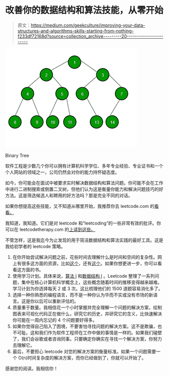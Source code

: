 # 改善你的数据结构和算法技能，从零开始

> 原文：<https://medium.com/geekculture/improving-your-data-structures-and-algorithms-skills-starting-from-nothing-f233df72168d?source=collection_archive---------20----------------------->

![](img/da477c005b94adb6b507320bb02e6e71.png)

Binary Tree

软件工程是少数几个你可以拥有计算机科学学位、多年专业经验、专业证书和一个个人网站的领域之一，公司仍然会对你的能力持怀疑态度。

如今，你可能会在面试中被要求实时解决数据结构和算法问题。你可能不会在工作中进行二进制搜索或倒置二叉树，但他们认为这是衡量你能力和解决问题技巧的好方法。这是筛选候选人和聘用的好方法吗？那是完全不同的对话。

如果你想提高这些技能，又不知道从哪里开始，我推荐你去 leetcode.com 的[看看。](https://leetcode.com/)

我知道，我知道。它们是对 leetcode 和“leetcoding”的一些非常有效的批评。你可以在 leetcodetherapy.com 的[上读到这些。](https://leetcodetherapy.com/)

不管怎样，这是我迄今为止发现的用于简洁数据结构和算法实践的最好工具。这是我给初学者的 leetcode 策略。

1.  在你开始尝试解决问题之前，花些时间去理解什么是时间和空间的复杂性。网上有很多这方面的资源，比如[这个](https://www.hackerearth.com/practice/basic-programming/complexity-analysis/time-and-space-complexity/tutorial/)，还有[这个](https://www.geeksforgeeks.org/time-complexity-and-space-complexity/)。如果你想更进一步，你可以看看这方面的书。
2.  使用学习计划。具体来说，[算法 I](https://leetcode.com/study-plan/algorithm/) 和[数据结构 I](https://leetcode.com/study-plan/data-structure/) 。Leetcode 整理了一系列问题，集中在核心计算机科学概念上，这些概念随着时间的推移变得越来越难。学习计划为你选择每天 2 或 3 次。这比梳理他们的 1500 道题容易消化多了。
3.  选择一种你熟悉的编程语言，而不是一种你认为华而不实或没有市场的新语言。这是你以后可以重新评估的。
4.  质量重于数量。我相信花一个小时掌握并完全理解一个问题的解决方案，绘制图表来可视化代码正在做什么，研究它的历史，并研究它的含义，比快速解决你可能在一周内忘记的 4 个问题要好得多。
5.  如果你觉得自己陷入了困境，不要害怕寻找问题的解决方案。这不是欺骗，也不可耻。这和我们作为软件工程师在工作中做的事情是一样的。如果我们碰壁了，我们会谷歌或者咨询同事。只要确定你确实在寻找一个解决方案，你努力去理解它。
6.  最后，不要担心 leetcode 对您的解决方案的衡量标准。如果一个问题需要一个 O(n)时间复杂度的解决方案，而你已经做到了，你就可以开始了。

感谢您的阅读。我相信你！